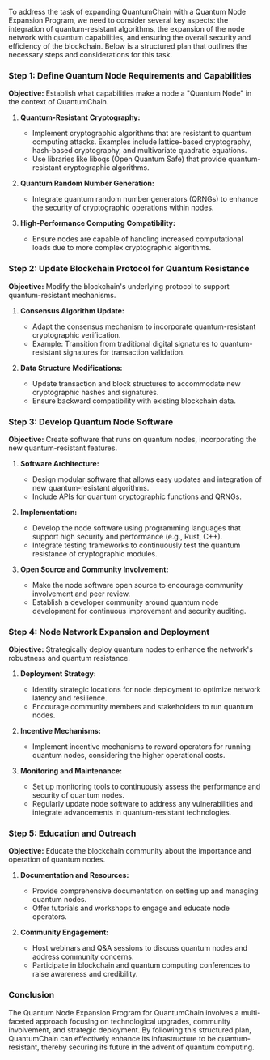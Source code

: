 To address the task of expanding QuantumChain with a Quantum Node Expansion Program, we need to consider several key aspects: the integration of quantum-resistant algorithms, the expansion of the node network with quantum capabilities, and ensuring the overall security and efficiency of the blockchain. Below is a structured plan that outlines the necessary steps and considerations for this task.

### Step 1: Define Quantum Node Requirements and Capabilities

**Objective:** Establish what capabilities make a node a "Quantum Node" in the context of QuantumChain.

1. **Quantum-Resistant Cryptography:**
   - Implement cryptographic algorithms that are resistant to quantum computing attacks. Examples include lattice-based cryptography, hash-based cryptography, and multivariate quadratic equations.
   - Use libraries like liboqs (Open Quantum Safe) that provide quantum-resistant cryptographic algorithms.

2. **Quantum Random Number Generation:**
   - Integrate quantum random number generators (QRNGs) to enhance the security of cryptographic operations within nodes.

3. **High-Performance Computing Compatibility:**
   - Ensure nodes are capable of handling increased computational loads due to more complex cryptographic algorithms.

### Step 2: Update Blockchain Protocol for Quantum Resistance

**Objective:** Modify the blockchain's underlying protocol to support quantum-resistant mechanisms.

1. **Consensus Algorithm Update:**
   - Adapt the consensus mechanism to incorporate quantum-resistant cryptographic verification.
   - Example: Transition from traditional digital signatures to quantum-resistant signatures for transaction validation.

2. **Data Structure Modifications:**
   - Update transaction and block structures to accommodate new cryptographic hashes and signatures.
   - Ensure backward compatibility with existing blockchain data.

### Step 3: Develop Quantum Node Software

**Objective:** Create software that runs on quantum nodes, incorporating the new quantum-resistant features.

1. **Software Architecture:**
   - Design modular software that allows easy updates and integration of new quantum-resistant algorithms.
   - Include APIs for quantum cryptographic functions and QRNGs.

2. **Implementation:**
   - Develop the node software using programming languages that support high security and performance (e.g., Rust, C++).
   - Integrate testing frameworks to continuously test the quantum resistance of cryptographic modules.

3. **Open Source and Community Involvement:**
   - Make the node software open source to encourage community involvement and peer review.
   - Establish a developer community around quantum node development for continuous improvement and security auditing.

### Step 4: Node Network Expansion and Deployment

**Objective:** Strategically deploy quantum nodes to enhance the network's robustness and quantum resistance.

1. **Deployment Strategy:**
   - Identify strategic locations for node deployment to optimize network latency and resilience.
   - Encourage community members and stakeholders to run quantum nodes.

2. **Incentive Mechanisms:**
   - Implement incentive mechanisms to reward operators for running quantum nodes, considering the higher operational costs.

3. **Monitoring and Maintenance:**
   - Set up monitoring tools to continuously assess the performance and security of quantum nodes.
   - Regularly update node software to address any vulnerabilities and integrate advancements in quantum-resistant technologies.

### Step 5: Education and Outreach

**Objective:** Educate the blockchain community about the importance and operation of quantum nodes.

1. **Documentation and Resources:**
   - Provide comprehensive documentation on setting up and managing quantum nodes.
   - Offer tutorials and workshops to engage and educate node operators.

2. **Community Engagement:**
   - Host webinars and Q&A sessions to discuss quantum nodes and address community concerns.
   - Participate in blockchain and quantum computing conferences to raise awareness and credibility.

### Conclusion

The Quantum Node Expansion Program for QuantumChain involves a multi-faceted approach focusing on technological upgrades, community involvement, and strategic deployment. By following this structured plan, QuantumChain can effectively enhance its infrastructure to be quantum-resistant, thereby securing its future in the advent of quantum computing.